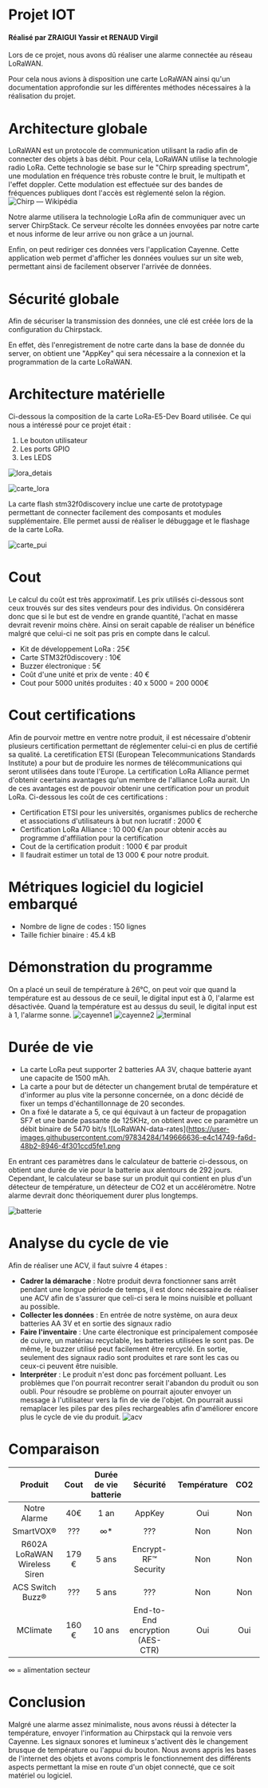 # Projet IOT
#### Réalisé par ZRAIGUI Yassir et RENAUD Virgil 
Lors de ce projet, nous avons dû réaliser une alarme connectée au réseau LoRaWAN.

Pour cela nous avions à disposition une carte LoRaWAN ainsi qu'un documentation approfondie sur les différentes méthodes nécessaires à la réalisation du projet.

# Architecture globale
LoRaWAN est un protocole de communication utilisant la radio afin de connecter des objets à bas débit.
Pour cela, LoRaWAN utilise la technologie radio LoRa. Cette technologie se base sur le "Chirp spreading spectrum", une modulation en fréquence très robuste contre le bruit, le multipath et l'effet doppler. Cette modulation est effectuée sur des bandes de fréquences publiques dont l'accès est règlementé selon la région. ![Chirp — Wikipédia](https://upload.wikimedia.org/wikipedia/commons/thumb/c/cf/Linear-chirp.svg/1200px-Linear-chirp.svg.png)

Notre alarme utilisera la technologie LoRa afin de communiquer avec un server ChirpStack. Ce serveur récolte les données envoyées par notre carte et nous informe de leur arrive ou non grâce a un journal.

Enfin, on peut rediriger ces données vers l'application Cayenne. Cette application web permet d'afficher les données voulues sur un site web, permettant ainsi de facilement observer l'arrivée de données.

# Sécurité globale
Afin de sécuriser la transmission des données, une clé est créée lors de la configuration du Chirpstack.

En effet, dès l'enregistrement de notre carte dans la base de donnée du server, on obtient une "AppKey" qui sera nécessaire a la connexion et la programmation de la carte LoRaWAN.

# Architecture matérielle

Ci-dessous la composition de la carte LoRa-E5-Dev Board utilisée. Ce qui nous a intéressé pour ce projet était : 
1. Le bouton utilisateur 
2. Les ports GPIO 
3. Les LEDS



![lora_detais](https://user-images.githubusercontent.com/97834284/149724657-2adb6d90-9792-4f28-83c7-193573ccd5b6.png)

![carte_lora](https://user-images.githubusercontent.com/97834284/149670722-30d899a7-5acf-4402-bc62-4a5ade11cbff.jpg)

La carte flash stm32f0discovery inclue une carte de prototypage permettant de connecter facilement des composants et modules supplémentaire. Elle permet aussi de réaliser le débuggage et le flashage de la carte LoRa.


![carte_pui](https://user-images.githubusercontent.com/97834284/149670727-b3e66869-0b5c-4c8f-a1a1-6e8804345985.jpg)



# Cout 
Le calcul du coût est très approximatif. Les prix utilisés ci-dessous sont ceux trouvés sur des sites vendeurs pour des individus. On considérera donc que si le but est de vendre en grande quantité, l'achat en masse devrait revenir moins chère. Ainsi on serait capable de réaliser un bénéfice malgré que celui-ci ne soit pas pris en compte dans le calcul.
* Kit de développement LoRa : 25€
* Carte STM32f0discovery : 10€
* Buzzer électronique : 5€
* Coût d'une unité et prix de vente : 40 €
* Cout pour 5000 unités produites : 40 x 5000 = 200 000€

# Cout certifications
Afin de pourvoir mettre en ventre notre produit, il est nécessaire d'obtenir plusieurs certification permettant de réglementer celui-ci en plus de certifié sa qualité. La ceretification ETSI (European Telecommunications Standards Institute) a pour but de produire les normes de télécommunications qui seront utilisées dans toute l'Europe. La certification LoRa Alliance permet d'obtenir ceertains avantages qu'un membre de l'alliance LoRa aurait. Un de ces avantages est de pouvoir obtenir une certification pour un produit LoRa. Ci-dessous les coût de ces certifications :

* Certification ETSI pour les universités, organismes publics de recherche et associations d'utilisateurs à but non lucratif : 2000 €
* Certification LoRa Alliance : 10 000 €/an pour obtenir accès au programme d'affiliation pour la certification
* Cout de la certification produit : 1000 € par produit
* Il faudrait estimer un total de 13 000 € pour notre produit.


# Métriques logiciel du logiciel embarqué

* Nombre de ligne de codes : 150 lignes
* Taille fichier binaire : 45.4 kB 
# Démonstration du programme

On a placé un seuil de température à 26°C, on peut voir que quand la température est au dessous de ce seuil, le digital input est à 0, l'alarme est désactivée.
Quand la température est au dessus du seuil, le digital input est à 1, l'alarme sonne.
![cayenne1](https://user-images.githubusercontent.com/97834284/149768873-391cbe56-cdd1-4eeb-add8-bf5e70d1aa71.png)
![cayenne2](https://user-images.githubusercontent.com/97834284/149768878-bd723657-4a83-4050-bdd4-b8a7a875da62.png)
![terminal](https://user-images.githubusercontent.com/97834284/149768881-13a38a90-7cf0-41c6-9d86-f8042754a91d.png)


# Durée de vie 
* La carte LoRa peut supporter 2 batteries AA 3V, chaque batterie ayant une capacite de 1500 mAh.
* La carte a pour but de détecter un changement brutal de température et d'informer au plus vite la personne concernée, on a donc décidé de fixer un temps d'échantillonnage de 20 secondes.
* On a fixé le datarate a 5, ce qui équivaut à un facteur de propagation SF7 et une bande passante de 125KHz, on obtient avec ce paramètre un débit binaire de 5470 bit/s
![LoRaWAN-data-rates](https://user-images.githubusercontent.com/97834284/149666636-e4c14749-fa6d-48b2-8946-4f301ccd5fe1.png

En entrant ces paramètres dans le calculateur de batterie ci-dessous, on obtient une durée de vie pour la batterie aux alentours de 292 jours. Cependant, le calculateur se base sur un produit qui contient en plus d'un détecteur de température, un détecteur de CO2 et un accéléromètre. Notre alarme devrait donc théoriquement durer plus longtemps.

![batterie](https://user-images.githubusercontent.com/97834284/149666301-6448f49d-da12-49de-be1a-cd0e97465412.png)


# Analyse du cycle de vie

Afin de réaliser une ACV, il faut suivre 4 étapes :
* __Cadrer la démarache__ : Notre produit devra fonctionner sans arrêt pendant une longue période de temps,
il est donc nécessaire de réaliser une ACV afin de s'assurer que celi-ci sera le moins nuisible et polluant au possible.
* __Collecter les données__ : En entrée de notre système, on aura deux batteries AA 3V et en sortie des signaux radio
* __Faire l'inventaire__ : Une carte électronique est principalement composée de cuivre, un matériau recyclable, les batteries utilisées le sont pas. De même, le buzzer utilisé peut facilement être rercyclé. En sortie, seulement des signaux radio sont produites et rare sont les cas ou ceux-ci peuvent être nuisible.
* __Interpréter__ : Le produit n'est donc pas forcément polluant. Les problèmes que l'on pourrait recontrer serait l'abandon du produit ou son oubli. Pour résoudre se problème on pourrait ajouter envoyer un message à l'utilisateur vers la fin de vie de l'objet. On pourrait aussi remaplacer les piles par des piles rechargeables afin d'améliorer encore plus le cycle de vie du produit.
![acv](https://user-images.githubusercontent.com/97834284/149724973-f9c4cfd1-eda8-4c96-abd2-c27562b9817c.png)


# Comparaison

| Produit |Cout|Durée de vie batterie|Sécurité |Température|CO2|Humidité|Mouvement
|:---:|:---:|:---:|:---:|:---:|:---:|:---:|:---:|
|Notre Alarme|40€|1 an| AppKey |Oui|Non|Non|Non
|SmartVOX® | ??? |∞* | ???|Non|Non|Non|Non
|R602A LoRaWAN Wireless Siren|179 €|5 ans| Encrypt-RF™ Security|Non|Non|Non|Non
|ACS Switch Buzz®| ??? | 5 ans |???| Non|Non|Non|Oui
|MClimate|160 €| 10 ans | End-to-End encryption (AES-CTR)|Oui|Oui|Oui|Non


∞ = alimentation secteur

# Conclusion

Malgré une alarme assez minimaliste, nous avons réussi à détecter la température, envoyer l'information au Chirpstack qui la renvoie vers Cayenne. Les signaux sonores et lumineux s'activent dès le changement brusque de température ou l'appui du bouton. Nous avons appris les bases de l'internet des objets et avons compris le fonctionnement des différents aspects permettant la mise en route d'un objet connecté, que ce soit matériel ou logiciel.
